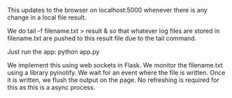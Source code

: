 This updates to the browser on localhost:5000 whenever there is any change in a local file result.

We do tail -f filename.txt > result & so that whatever log files are stored in filename.txt are pushed to this result file due to the tail command.

Just run the app: python app.py

We implement this using web sockets in Flask. We monitor the filename.txt using a library pyinotify. We wait for an event where the file is written. Once it is written, we flush the output on the page. No refreshing is required for this as this is a async process.
